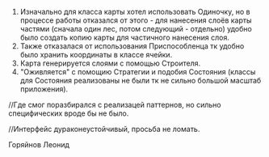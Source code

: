 1) Изначально для класса карты хотел использовать Одиночку, но в процессе работы отказался от этого - для нанесения слоёв карты частями (сначала один лес, потом следующий - отдельно) удобно было создать копию карты для частичного нанесения слоя.
2) Также отказалася от использования Приспособленца тк удобно было хранить координаты в классе ячейки.
3) Карта генерируется слоями с помощью Строителя.
4) "Оживляется" с помощию Стратегии и подобия Состояния (классы для Состояния реализованы не были тк не сильно большой масштаб приложения).

//Где смог поразбирался с реализацей паттернов, но сильно специфических вроде бы не было.

//Интерфейс дураконеустойчивый, просьба не ломать.

Горяйнов Леонид

